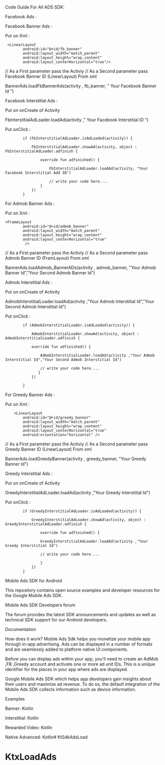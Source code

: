 




 Code Guide For All ADS SDK:

 Facebook Ads : 

 Facebook Banner Ads :



 Put on Xml :
     
     <LinearLayout
            android:id="@+id/fb_banner"
            android:layout_width="match_parent"
            android:layout_height="wrap_content"
            android:layout_centerHorizontal="true"/>


// As a First parameter pass the Activiy
// As a Second parameter pass Facebook Banner ID (LinearLayout) From xml

 BannerAds.loadFbBannerAds(activity , fb_banner, " Your Facebook Banner Id ")



 Facebook Interstitial Ads :

 Put on onCreate of Activity

 FbInterstitialAdLoader.loadAd(activity ," Your Facebook Interstitial ID ")

 Put onClick  :


  
            if (FbInterstitialAdLoader.isAdLoaded(activity)) {

                FbInterstitialAdLoader.showAd(activity, object : FbInterstitialAdLoader.adfinish {

                    override fun adfinished() {

                        FbInterstitialAdLoader.loadAd(activity, "Your Facebook Interstitial Add ID")

                        // write your code here....
                    }
                })
            }




 For Admob Banner Ads : 

 Put on Xml :
     
    <FrameLayout
            android:id="@+id/admob_banner"
            android:layout_width="match_parent"
            android:layout_height="wrap_content"
            android:layout_centerHorizontal="true"
             />

 // As a First parameter pass the Activiy
 // As a Second parameter pass Admob Banner ID (FramLayout) From xml
 
 BannerAds.loadAdmob_BannerADs(activity , admob_banner, "Your Admob Banner Id","Your Second Admob Banner Id")


 Admob Interstitial Ads :

 Put on onCreate of Activity

 AdmobInterstitialLoader.loadAd(activity ,"Your Admob Interstitial Id","Your Second Admob Interstitial Id")
               

 Put onClick :


            if (AdmobInterstitialLoader.isAdLoaded(activity)) {

                AdmobInterstitialLoader.showAd(activity, object : AdmobInterstitialLoader.adfinish {

                override fun adfinished() {

                    AdmobInterstitialLoader.loadAd(activity ,"Your Admob Interstitial Id","Your Second Admob Interstitial Id")

                    // write your code here....
                   } 
                })

            }

  
 For Greedy Banner Ads : 



 Put on Xml :
     
    
        <LinearLayout
            android:id="@+id/greedy_banner"
            android:layout_width="match_parent"
            android:layout_height="wrap_content"
            android:layout_centerHorizontal="true"
            android:orientation="horizontal" />

            

 // As a First parameter pass the Activiy
 // As a Second parameter pass Greedy Banner ID (LinearLayout) From xml

 BannerAds.loadGreedyBanner(activity , greedy_banner, "Your Greedy Banner Id")


 Greedy Interstitial Ads :

 Put on onCreate of Activity

 GreedyInterstitialAdLoader.loadAd(activity ,"Your Greedy Interstitial Id")
               

 Put onClick :

            if (GreedyInterstitialAdLoader.isAdLoaded(activity)) {

                GreedyInterstitialAdLoader.showAd(activity, object : GreedyInterstitialAdLoader.adfinish {

                    override fun adfinished() {

                    GreedyInterstitialAdLoader.loadAd(activity ,"Your Greedy Interstitial Id")

                    // write your code here....
                    
                    }
                })
            }

  



 Mobile Ads SDK for Android
 
 This repository contains open source examples and developer resources for the Google Mobile Ads SDK.
 
 Mobile Ads SDK Developers forum
 
 The forum provides the latest SDK announcements and updates as well as technical SDK support for our Android developers.
 
 
 
 Documentation
 
 How does it work?
 Mobile Ads Sdk helps you monetize your mobile app through in-app advertising. Ads can be displayed in a number of formats and are seamlessly added to platform native UI components.
 
 Before you can display ads within your app, you'll need to create an AdMob ,FB ,Greedy account and activate one or more ad unit IDs. This is a unique identifier for the places in your app  where ads are displayed.
 
 Google Mobile Ads SDK which helps app developers gain insights about their users and maximize ad revenue. To do so, the default integration of the Mobile Ads SDK collects information such as  device information.
 
 
 Examples 
 
 Banner: Kotlin
 
 Interstitial: Kotlin

 Rewarded Video: Kotlin

 Native Advanced: Kotlin# KtSdkAdsLoad
# KtxLoadAds
